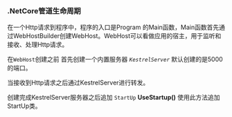 ### .NetCore管道生命周期

在一个Http请求到程序中，程序的入口是Program 的Main函数，Main函数首先通过WebHostBuilder创建WebHost。WebHost可以看做应用的宿主，用于监听和接收、处理Http请求。

在`WebHost`创建之前 首先创建一个内置服务器 *`KestrelServer`*  默认创建的是5000的端口。

当接收到Http请求之后通过KestrelServer进行转发。

创建完成KestrelServer服务器之后追加 `StartUp`   **UseStartup<Startup>()** 使用此方法追加StartUp类。


